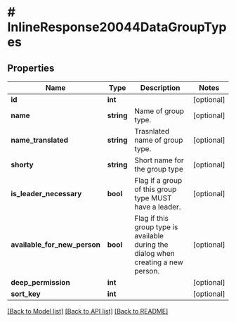 # # InlineResponse20044DataGroupTypes

## Properties

Name | Type | Description | Notes
------------ | ------------- | ------------- | -------------
**id** | **int** |  | [optional]
**name** | **string** | Name of group type. | [optional]
**name_translated** | **string** | Trasnlated name of group type. | [optional]
**shorty** | **string** | Short name for the group type | [optional]
**is_leader_necessary** | **bool** | Flag if a group of this group type MUST have a leader. | [optional]
**available_for_new_person** | **bool** | Flag if this group type is available during the dialog when creating a new person. | [optional]
**deep_permission** | **int** |  | [optional]
**sort_key** | **int** |  | [optional]

[[Back to Model list]](../../README.md#models) [[Back to API list]](../../README.md#endpoints) [[Back to README]](../../README.md)
